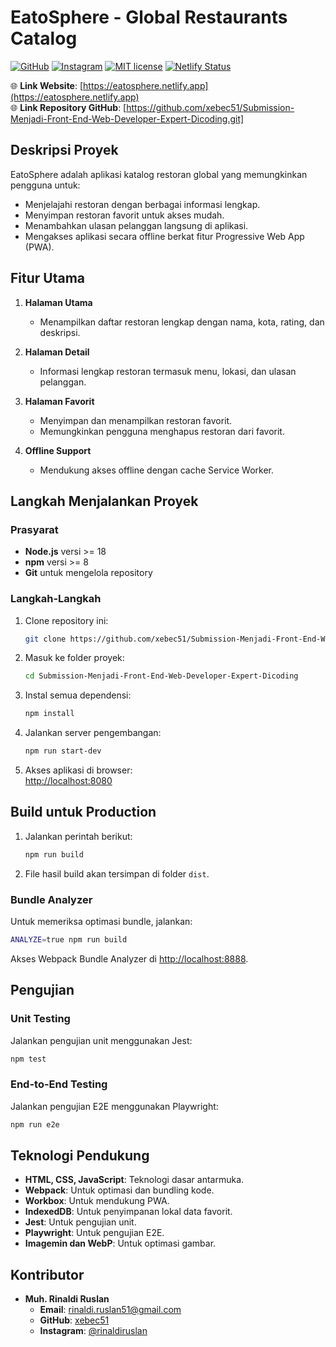 # **EatoSphere - Global Restaurants Catalog**
[![GitHub](https://img.shields.io/badge/GitHub-xebec51-blue?logo=github)](https://github.com/xebec51) 
[![Instagram](https://img.shields.io/badge/Instagram-rinaldiruslan-E4405F?logo=instagram)](https://www.instagram.com/rinaldiruslan/) 
[![MIT license](https://img.shields.io/badge/License-ISC-blue.svg)](https://opensource.org/licenses/ISC) 
[![Netlify Status](https://api.netlify.com/api/v1/badges/96a39bea-1725-42e8-8352-68e01209ab37/deploy-status)](https://app.netlify.com/sites/eatosphere/deploys)

🌐 **Link Website**: [https://eatosphere.netlify.app](https://eatosphere.netlify.app)  
🌐 **Link Repository GitHub**: [https://github.com/xebec51/Submission-Menjadi-Front-End-Web-Developer-Expert-Dicoding.git] 

## **Deskripsi Proyek**
EatoSphere adalah aplikasi katalog restoran global yang memungkinkan pengguna untuk:  
- Menjelajahi restoran dengan berbagai informasi lengkap.  
- Menyimpan restoran favorit untuk akses mudah.  
- Menambahkan ulasan pelanggan langsung di aplikasi.  
- Mengakses aplikasi secara offline berkat fitur Progressive Web App (PWA).  

## **Fitur Utama**
1. **Halaman Utama**  
   - Menampilkan daftar restoran lengkap dengan nama, kota, rating, dan deskripsi.

2. **Halaman Detail**  
   - Informasi lengkap restoran termasuk menu, lokasi, dan ulasan pelanggan.

3. **Halaman Favorit**  
   - Menyimpan dan menampilkan restoran favorit.
   - Memungkinkan pengguna menghapus restoran dari favorit.

4. **Offline Support**  
   - Mendukung akses offline dengan cache Service Worker.

## **Langkah Menjalankan Proyek**
### **Prasyarat**
- **Node.js** versi >= 18  
- **npm** versi >= 8  
- **Git** untuk mengelola repository  

### **Langkah-Langkah**
1. Clone repository ini:  
   ```bash
   git clone https://github.com/xebec51/Submission-Menjadi-Front-End-Web-Developer-Expert-Dicoding.git
   ```  
2. Masuk ke folder proyek:  
   ```bash
   cd Submission-Menjadi-Front-End-Web-Developer-Expert-Dicoding
   ```  
3. Instal semua dependensi:  
   ```bash
   npm install
   ```  
4. Jalankan server pengembangan:  
   ```bash
   npm run start-dev
   ```  
5. Akses aplikasi di browser:  
   [http://localhost:8080](http://localhost:8080)

## **Build untuk Production**
1. Jalankan perintah berikut:  
   ```bash
   npm run build
   ```  
2. File hasil build akan tersimpan di folder `dist`.  

### **Bundle Analyzer**
Untuk memeriksa optimasi bundle, jalankan:  
```bash
ANALYZE=true npm run build
```
Akses Webpack Bundle Analyzer di [http://localhost:8888](http://localhost:8888).  

## **Pengujian**
### **Unit Testing**
Jalankan pengujian unit menggunakan Jest:  
```bash
npm test
```

### **End-to-End Testing**
Jalankan pengujian E2E menggunakan Playwright:  
```bash
npm run e2e
```

## **Teknologi Pendukung**
- **HTML, CSS, JavaScript**: Teknologi dasar antarmuka.  
- **Webpack**: Untuk optimasi dan bundling kode.  
- **Workbox**: Untuk mendukung PWA.  
- **IndexedDB**: Untuk penyimpanan lokal data favorit.  
- **Jest**: Untuk pengujian unit.  
- **Playwright**: Untuk pengujian E2E.  
- **Imagemin dan WebP**: Untuk optimasi gambar.

## **Kontributor**
- **Muh. Rinaldi Ruslan**  
  - **Email**: [rinaldi.ruslan51@gmail.com](mailto:rinaldi.ruslan51@gmail.com)  
  - **GitHub**: [xebec51](https://github.com/xebec51)  
  - **Instagram**: [@rinaldiruslan](https://www.instagram.com/rinaldiruslan/)
